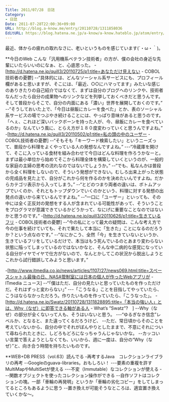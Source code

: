 ```yaml
---
Title: 2011/07/28　日誌
Category:
- 日誌
Date: 2011-07-28T22:00:36+09:00
URL: http://blog.a-know.me/entry/20110728/1311858036
EditURL: https://blog.hatena.ne.jp/a-know/a-know.hateblo.jp/atom/entry/12921228815727979530
---
```



最近、体からの疲れの取れなさに、老いというものを感じています(´・ω・｀)。


**今日のWeb
こんな「汎用機系ベテラン技術者」の方が、僕の会社の身近な先輩にいたらいいのになぁ、と、心底思った。
-[http://d.hatena.ne.jp/quill3/20110725/p1:title=あなただけ見えない - COBOL技術者の憂鬱]
--“具体的には、どんなソーシャル系サービスにも、プロフィール欄があると思いますが、そこには、「最近、○○にハマってます」みたいな感じのありきたりの自己紹介ではなくて、まずは自分のブログへのリンクや、技術者なんだったら自分の成果物へのリンクなどを列挙しておくべきだと思うんです。そして普段からそこで、自分の内面にある「濃い」世界を展開しておくのです。”
--“そうしておいた上で、「今日は昼飯にカレーを食べた」とか、表のソーシャル系サービスの場でつぶやき続けることには、やっぱり意味があると思うのです。「へぇ、これほど深いバックボーンを持った人が、今、昼飯にカレーを食べているのか」なんていう風に、とらえ方が１８０度変わっていくと思うんですよね。”
-[http://d.hatena.ne.jp/quill3/20110502/p1:title=私の頭の中のユーザー - COBOL技術者の憂鬱]
--“そもそも「キーワード検索したい」というニーズって、普段から料理をよくやっている人の発想なんですよね。”
---“冷蔵庫を開けて、そこに入っている食材を組み合わせて今日はどんな料理を作ろうかなーと。まずは最小単位から始めてそこから料理全体を構築していくというのが、一般的な家庭の主婦の思考の流れなのではないでしょうか。”
--“でも、私なんかは普段から全く料理をしないので、そういう発想ができない。むしろ出来上がった状態の完成品を見た上で、自分がこれから何を作るのかを決めたいんですよね。だからカテゴリ表示から入ってしまう。”
--“とどのつまり両者の違いは、ボトムアップでいくのか、それともトップダウンでいくのかという、料理に対する発想の出発点の違いから来ているんですよね。”
--“一口に「ユーザー」といっても、その中には全く正反対の発想をする人が含まれている可能性があって、そういうことをプログラマが意識できているかどうかって、なにげに重要なことなのではないかと思うのです。”
-[http://d.hatena.ne.jp/quill3/20110626/p1:title=生きているフリ - COBOL技術者の憂鬱]
--“今の私にとって最大の疑問は、こんな考え方で今の仕事を続けていても、それで果たして本当に「生きた」ことになるのだろうか？という点なのです。”
--“なにかこう、全然「今」を生きていないというか、生きているフリをしているだけで、本当はもう死んでいるのとあまり変わらない状態に陥ってしまっているのではないかなと、そんな中二病的な感覚になっている自分がイヤでイヤで仕方がないので、なんとかしてこの状況から脱出しようとこれから試行錯誤してみようと思います。”


-[http://www.itmedia.co.jp/news/articles/1107/27/news069.html:title=スペースシャトル最後の日、NASA管制室には日本の個人が作ったWebアプリが - ITmedia ニュース]
--“「僕はただ、自分の見たいと思っていたものを作っただけだ。それはずっと変わらない」”
---「こうなる」ことを目指してやっていたら、こうはならなかっただろう。作りたいものを作っていたら、「こうなった」。
-[http://d.hatena.ne.jp/Swatz/20110728/1311828895:title=「本当の強い人」とは、Why（なぜ）に即答できる軸がある人 - What’s ”Swatz”?　]
--Why（なぜ）の部分が全くないって人も、そうはいないと思う。
---“ゆるぎなき信念”レベルか、となると、また違ってくるだろうけど、
--ただ、常日頃からそのことを考えていないから、自分の中でそれがぼんやりとしたままで、不意にそれについて尋ねられたときに、しどろもどろになっちゃうんじゃないかな。
--カッコいい言葉で答えようとしなくても、いいから、週に一度は、自分の“Why（なぜ）”と、向き合う時間を持ちたいものです。



**WEB+DB PRESS（vol.63）読んでる
-再考するJava　コレクションライブラリの再考
--Googleのguava-libraries。おもしろい！
---要素の重複を許すMultiMapやMultiSetが使える
---不変（Immutable）なコレクションが使える
---関数オブジェクトを使ったコレクション操作ができる
--自作ソフトはコレクションの塊。一部「車輪の再発明」というか「車輪の劣化コピー」をしてしまってるところもあるように思う
--置き換えが可能そうなところは、適宜置き換えていくかな〜。
